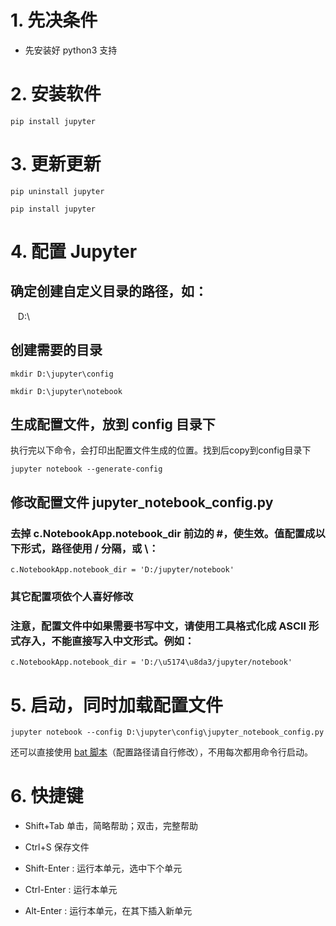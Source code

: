
# 1. 先决条件

* 先安装好 python3 支持

# 2. 安装软件

    pip install jupyter

# 3. 更新更新

    pip uninstall jupyter
    
    pip install jupyter

# 4. 配置 Jupyter

## 确定创建自定义目录的路径，如：

    D:\

## 创建需要的目录

    mkdir D:\jupyter\config
    
    mkdir D:\jupyter\notebook

## 生成配置文件，放到 config 目录下

执行完以下命令，会打印出配置文件生成的位置。找到后copy到config目录下

    jupyter notebook --generate-config

## 修改配置文件 jupyter_notebook_config.py

### 去掉 c.NotebookApp.notebook_dir 前边的 #，使生效。值配置成以下形式，路径使用 / 分隔，或 \\：

    c.NotebookApp.notebook_dir = 'D:/jupyter/notebook'

### 其它配置项依个人喜好修改

### 注意，配置文件中如果需要书写中文，请使用工具格式化成 ASCII 形式存入，不能直接写入中文形式。例如：

    c.NotebookApp.notebook_dir = 'D:/\u5174\u8da3/jupyter/notebook'

# 5. 启动，同时加载配置文件

    jupyter notebook --config D:\jupyter\config\jupyter_notebook_config.py

还可以直接使用 [bat 脚本](./start-jupyter-web.bat)（配置路径请自行修改），不用每次都用命令行启动。

# 6. 快捷键

* Shift+Tab 单击，简略帮助；双击，完整帮助

* Ctrl+S 保存文件

* Shift-Enter : 运行本单元，选中下个单元

* Ctrl-Enter : 运行本单元

* Alt-Enter : 运行本单元，在其下插入新单元

